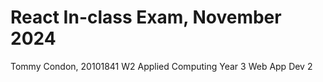 # React In-class Exam, November 2024

Tommy Condon, 20101841
W2 Applied Computing Year 3
Web App Dev 2